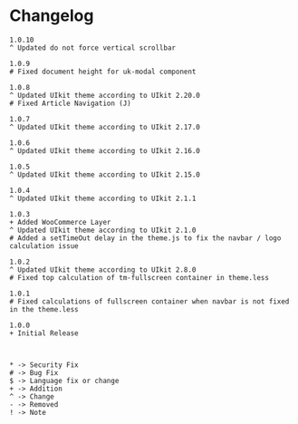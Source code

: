 # Changelog

    1.0.10
    ^ Updated do not force vertical scrollbar

    1.0.9
    # Fixed document height for uk-modal component

	1.0.8
	^ Updated UIkit theme according to UIkit 2.20.0
	# Fixed Article Navigation (J)

    1.0.7
    ^ Updated UIkit theme according to UIkit 2.17.0

    1.0.6
    ^ Updated UIkit theme according to UIkit 2.16.0

    1.0.5
    ^ Updated UIkit theme according to UIkit 2.15.0

    1.0.4
    ^ Updated UIkit theme according to UIkit 2.1.1

    1.0.3
    + Added WooCommerce Layer
    ^ Updated UIkit theme according to UIkit 2.1.0
    # Added a setTimeOut delay in the theme.js to fix the navbar / logo calculation issue

    1.0.2
    ^ Updated UIkit theme according to UIkit 2.8.0
    # Fixed top calculation of tm-fullscreen container in theme.less

    1.0.1
    # Fixed calculations of fullscreen container when navbar is not fixed in the theme.less

    1.0.0
    + Initial Release



    * -> Security Fix
    # -> Bug Fix
    $ -> Language fix or change
    + -> Addition
    ^ -> Change
    - -> Removed
    ! -> Note
